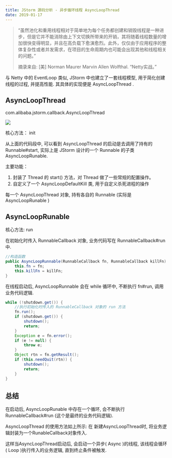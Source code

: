 ```yaml
---
title: JStorm 源码分析 - 异步循环线程 AsyncLoopThread
date: 2019-01-17
---
```


> “虽然池化和重用线程相对于简单地为每个任务都创建和销毁线程是一种进步，但是它并不能消除由上下文切换所带来的开销，其将随着线程数量的增加很快变得明显，并且在高负载下愈演愈烈。此外，仅仅由于应用程序的整体复杂性或者并发需求，在项目的生命周期内也可能会出现其他和线程相关的问题。”
>
> 摘录来自: [美] Norman Maurer Marvin Allen Wolfthal. “Netty实战。” 

与 Netty 中的 EventLoop 类似, JStorm 中也建立了一套线程模型, 用于简化创建线程的过程, 并提高性能. 其具体的实现便是 AsyncLoopThread .

## AsyncLoopThread

com.alibaba.jstorm.callback.AsyncLoopThread

![](https://tva2.sinaimg.com/large/006tNc79ly1fz9q4g0nmjj31dk0om75n.jpg)

核心方法： init

从上面的代码段中, 可以看到 AsyncLoopThread 的启动是去调用了持有的 Runnable#start, 实际上是 JStorm 设计的一个 Runnable 的子类 AsyncLoopRunable.

主要功能：

1. 封装了 Thread 的 start() 方法，对 Thread 做了一些常规的配置操作。
2. 自定义了一个 AsyncLoopDefaultKill 类, 用于自定义杀死进程的操作

每一个 AsyncLoopThread 对象, 持有各自的 Runnable (实际是 AsyncLoopRunable )

## AsyncLoopRunable

核心方法: run

在初始化时传入 RunnableCallback 对象, 业务代码写在 RunnableCallback#run 中.

```java
//构造函数
public AsyncLoopRunnable(RunnableCallback fn, RunnableCallback killFn) {
    this.fn = fn;
    this.killFn = killFn;
}
```

在线程启动后, AsyncLoopRunnable 会在 while 循环中, 不断执行 fn#run, 调用业务代码逻辑.

```java
while (!shutdown.get()) {
    //执行初始化时传入的 RunnableCallback 对象的 run 方法
    fn.run();
    if (shutdown.get()) {
        shutdown();
        return;
    }
    Exception e = fn.error();
    if (e != null) {
        throw e;
    }
    Object rtn = fn.getResult();
    if (this.needQuit(rtn)) {
        shutdown();
        return;
    }
}
```

## 总结


在启动后, AsyncLoopRunable 中存在一个循环, 会不断执行 RunnableCallback#run (这个是最终的业务代码逻辑).

AsyncLoopThread 的使用方法如上所示: 在 新建AsyncLoopThread时, 将业务逻辑封装为一个RunableCallback对象传入.

这样当AsyncLoopThread启动后, 会启动一个异步( Async )的线程, 该线程会循环( Loop )执行传入的业务逻辑, 直到终止条件被触发.

